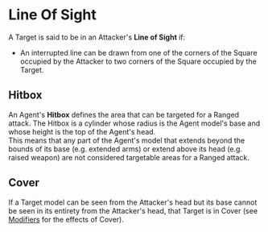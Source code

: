 # Line Of Sight

A Target is said to be in an Attacker's **Line of Sight** if:

* An interrupted line can be drawn from one of the corners of the Square occupied by the Attacker to two corners of the Square occupied by the Target.

## Hitbox

An Agent's **Hitbox** defines the area that can be targeted for a Ranged attack. The Hitbox is a cylinder whose radius is the Agent model's base and whose height is the top of the Agent's head.  
This means that any part of the Agent's model that extends beyond the bounds of its base (e.g. extended arms) or extend above its head (e.g. raised weapon) are not considered targetable areas for a Ranged attack.

## Cover

If a Target model can be seen from the Attacker's head but its base cannot be seen in its entirety from the Attacker's head, that Target is in Cover (see [Modifiers](../3.Actions/3.Combat.md#modifiers) for the effects of Cover).
